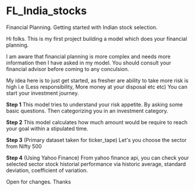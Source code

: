 # FL_India_stocks
Financial Planning. Getting started with Indian stock selection.



Hi folks.
This is my first project building a model which does your financial planning.





I am aware that financial planning is more complex and needs more information then I have asked in my model. You should consult your financial advisor before coming to any conculsion.



My idea here is to just get started, as fresher are ability to take more risk is high i.e (Less responsibility, More money at your disposal etc etc)
You can start your investment journey.





**Step 1**
This model tries to understand your risk appetite. By asking some basic questions. Then categorizing you in an investment category.

**Step 2**
This model calculates how much amount would be require to reach your goal within a stipulated time.

**Step 3** (Primary dataset taken for ticker_tape) 
Let's you choose the sector from Nifty 500

**Step 4** (Using Yahoo Finance)
From yahoo finance api, you can check your selected sector stock historial performance via historic average, standard deviation, coefficient of variation.


Open for changes.
Thanks 

